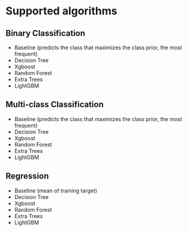 # Supported algorithms

## Binary Classification

- Baseline (predicts the class that maximizes the class prior, the most frequent)
- Decision Tree
- Xgboost
- Random Forest
- Extra Trees
- LightGBM


## Multi-class Classification

- Baseline (predicts the class that maximizes the class prior, the most frequent)
- Decision Tree
- Xgboost
- Random Forest
- Extra Trees
- LightGBM

## Regression

- Baseline (mean of training target)
- Decision Tree
- Xgboost
- Random Forest
- Extra Trees
- LightGBM
